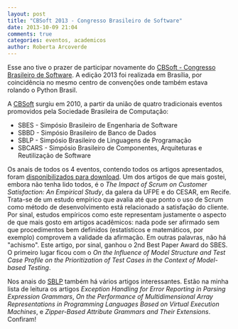 ```yaml
---
layout: post
title: "CBSoft 2013 - Congresso Brasileiro de Software"
date: 2013-10-09 21:04
comments: true
categories: eventos, academicos
author: Roberta Arcoverde
---
```

Esse ano tive o prazer de participar novamente do [CBSoft - Congresso Brasileiro de Software](http://cbsoft2013.unb.br/). A edição 2013 foi realizada em Brasília, por coincidência no mesmo centro de convenções onde também estava rolando o Python Brasil. 

A [CBSoft](http://cbsoft2013.unb.br/) surgiu em 2010, a partir da união de quatro tradicionais eventos promovidos pela Sociedade Brasileira de Computação:<!-- more -->

* SBES - Simpósio Brasileiro de Engenharia de Software
* SBBD - Simpósio Brasileiro de Banco de Dados
* SBLP - Simpósio Brasileiro de Linguagens de Programação
* SBCARS - Simpósio Brasileiro de Componentes, Arquiteturas e Reutilização de Software

Os anais de todos os 4 eventos, contendo todos os artigos apresentados, foram [disponibilizados para download](http://cbsoft2013.unb.br/anais). Um dos artigos de que mais gostei, embora não tenha lido todos, é o *The Impact of Scrum on Customer Satisfaction: An Empirical Study*, da galera da UFPE e do CESAR, em Recife. Trata-se de um estudo empírico que avalia até que ponto o uso de Scrum como método de desenvolvimento está relacionado a satisfação do cliente. Por sinal, estudos empíricos como este representam justamente o aspecto de que mais gosto em artigos acadêmicos: nada pode ser afirmado sem que procedimentos bem definidos (estatísticos e matemáticos, por exemplo) comprovem a validade da afirmação. Em outras palavras, não há "achismo". Este artigo, por sinal, ganhou o 2nd Best Paper Award do SBES. O primeiro lugar ficou com o *On the Influence of Model Structure and Test Case Profile on the Prioritization of Test Cases in the Context of Model-based Testing*.
 
Nos anais do [SBLP](http://cbsoft2013.unb.br/sblp) também há vários artigos interessantes. Estão na minha lista de leitura os artigos *Exception Handling for Error Reporting in Parsing Expression Grammars*, *On the Performance of Multidimensional Array Representations in Programming Languages Based on Virtual Execution Machines*, e *Zipper-Based Attribute Grammars and Their Extensions*. Confiram!
